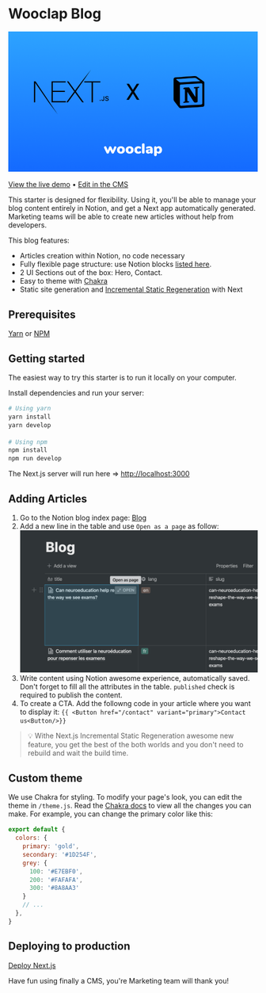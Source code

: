 # Wooclap Blog

![HERO](public/hero.png)

[View the live demo](https://blog-wooclap.vercel.app/en/blog) • [Edit in the CMS](https://www.notion.so/arnaudjnn/d0aa40bcd23249c7a772aeaea62abdd0?v=f5d37922782e44fbaa232836e99456df)

This starter is designed for flexibility. Using it, you'll be able to manage your blog content entirely in Notion, and get a Next app automatically generated. Marketing teams will be able to create new articles without help from developers.

This blog features:

- Articles creation within Notion, no code necessary
- Fully flexible page structure: use Notion blocks [listed here](https://github.com/splitbee/react-notion#supported-blocks).
- 2 UI Sections out of the box: Hero, Contact.
- Easy to theme with [Chakra](https://next.chakra-ui.com/)
- Static site generation and [Incremental Static Regeneration](https://nextjs.org/docs/basic-features/data-fetching#incremental-static-regeneration) with Next

## Prerequisites

[Yarn](https://yarnpkg.com/en/) or [NPM](https://nodejs.org/)

## Getting started

The easiest way to try this starter is to run it locally on your computer.

Install dependencies and run your server:

```bash
# Using yarn
yarn install
yarn develop

# Using npm
npm install
npm run develop
```

The Next.js server will run here => [http://localhost:3000](http://localhost:3000)

## Adding Articles

1. Go to the Notion blog index page: [Blog](https://www.notion.so/arnaudjnn/d0aa40bcd23249c7a772aeaea62abdd0?v=f5d37922782e44fbaa232836e99456df)
2. Add a new line in the table and use ```Open as a page``` as follow:
![OPEN AS A PAGE](public/open-as-a-page.png)
3. Write content using Notion awesome experience, automatically saved. Don't forget to fill all the attributes in the table. ```published``` check is required to publish the content.
4. To create a CTA. Add the followng code in your article where you want to display it:
```{{ <Button href="/contact" variant="primary">Contact us<Button/>}}```

> 💡 Withe Next.js Incremental Static Regeneration awesome new feature, you get the best of the both worlds and you don't need to rebuild and wait the build time.

## Custom theme

We use Chakra for styling. To modify your page's look, you can edit the theme in `/theme.js`. Read the [Chakra docs](https://next.chakra-ui.com/docs/theming/theme) to view all the changes you can make. For example, you can change the primary color like this:

```jsx
export default {
  colors: {
    primary: 'gold',
    secondary: '#1D254F',
    grey: {
      100: '#E7EBF0',
      200: '#FAFAFA',
      300: '#8A8AA3'
    }
    // ...
  },
}
```
## Deploying to production

[Deploy Next.js](https://nextjs.org/docs/deployment)

Have fun using finally a CMS, you're Marketing team will thank you!
